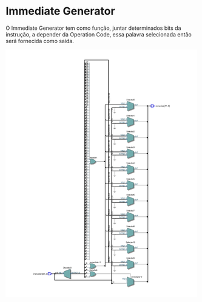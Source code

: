# Immediate Generator

O Immediate Generator tem como função, juntar determinados bits da instrução, a depender da Operation Code, essa palavra selecionada então será fornecida como saída.

![immediateG](immediateG.jpg)
